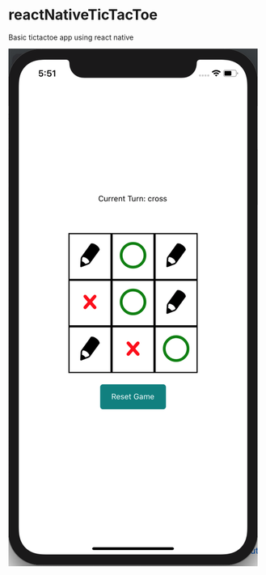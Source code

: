 # reactNativeTicTacToe
Basic tictactoe app using react native

![](images/Screen%20Shot%202020-04-01%20at%205.51.24%20PM.png)

